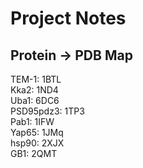 # Project Notes

## Protein -> PDB Map

TEM-1: 1BTL  
Kka2: 1ND4  
Uba1: 6DC6  
PSD95pdz3: 1TP3  
Pab1: 1IFW  
Yap65: 1JMq  
hsp90: 2XJX  
GB1: 2QMT  